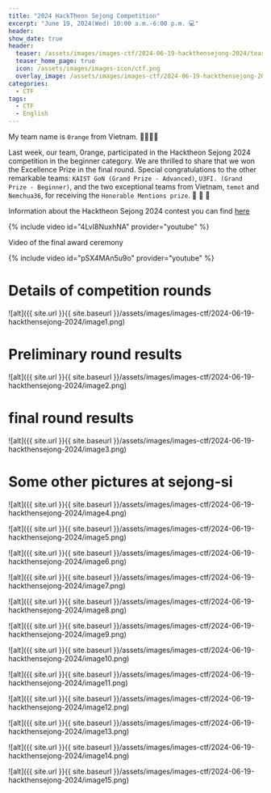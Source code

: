 ```yaml
---
title: "2024 HackTheon Sejong Competition"
excerpt: "June 19, 2024(Wed) 10:00 a.m.-6:00 p.m. 💻"
header:
show_date: true
header:
  teaser: /assets/images/images-ctf/2024-06-19-hackthensejong-2024/teaser.png
  teaser_home_page: true
  icon: /assets/images/images-icon/ctf.png
  overlay_image: /assets/images/images-ctf/2024-06-19-hackthensejong-2024/background.png
categories:
  - CTF
tags:
  - CTF
  - English
---
```


My team name is `0range` from Vietnam. 🐻🐥🐰🎶

Last week, our team, 0range, participated in the Hacktheon Sejong 2024 competition in the beginner category. We are thrilled to share that we won the Excellence Prize in the final round. Special congratulations to the other remarkable teams: `KAIST GoN (Grand Prize - Advanced)`, `U3FI. (Grand Prize - Beginner)`, and the two exceptional teams from Vietnam, `temot` and `Nemchua36`, for receiving the `Honorable Mentions prize`. 💖 💖 💖

Information about the Hacktheon Sejong 2024 contest you can find [here](https://hacktheon.org/)

{% include video id="4LvI8NuxhNA" provider="youtube" %}

Video of the final award ceremony

{% include video id="pSX4MAn5u9o" provider="youtube" %}

# Details of competition rounds

![alt]({{ site.url }}{{ site.baseurl }}/assets/images/images-ctf/2024-06-19-hackthensejong-2024/image1.png)

# Preliminary round results

![alt]({{ site.url }}{{ site.baseurl }}/assets/images/images-ctf/2024-06-19-hackthensejong-2024/image2.png)

# final round results

![alt]({{ site.url }}{{ site.baseurl }}/assets/images/images-ctf/2024-06-19-hackthensejong-2024/image3.png)

# Some other pictures at sejong-si

![alt]({{ site.url }}{{ site.baseurl }}/assets/images/images-ctf/2024-06-19-hackthensejong-2024/image4.png)

![alt]({{ site.url }}{{ site.baseurl }}/assets/images/images-ctf/2024-06-19-hackthensejong-2024/image5.png)

![alt]({{ site.url }}{{ site.baseurl }}/assets/images/images-ctf/2024-06-19-hackthensejong-2024/image6.png)

![alt]({{ site.url }}{{ site.baseurl }}/assets/images/images-ctf/2024-06-19-hackthensejong-2024/image7.png)

![alt]({{ site.url }}{{ site.baseurl }}/assets/images/images-ctf/2024-06-19-hackthensejong-2024/image8.png)

![alt]({{ site.url }}{{ site.baseurl }}/assets/images/images-ctf/2024-06-19-hackthensejong-2024/image9.png)

![alt]({{ site.url }}{{ site.baseurl }}/assets/images/images-ctf/2024-06-19-hackthensejong-2024/image10.png)

![alt]({{ site.url }}{{ site.baseurl }}/assets/images/images-ctf/2024-06-19-hackthensejong-2024/image11.png)

![alt]({{ site.url }}{{ site.baseurl }}/assets/images/images-ctf/2024-06-19-hackthensejong-2024/image12.png)

![alt]({{ site.url }}{{ site.baseurl }}/assets/images/images-ctf/2024-06-19-hackthensejong-2024/image13.png)

![alt]({{ site.url }}{{ site.baseurl }}/assets/images/images-ctf/2024-06-19-hackthensejong-2024/image14.png)

![alt]({{ site.url }}{{ site.baseurl }}/assets/images/images-ctf/2024-06-19-hackthensejong-2024/image15.png)